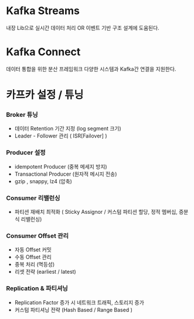 # Kafka Streams

내장 Lib으로 실시간 데이터 처리 OR 이벤트 기반 구조 설계에 도움된다.

# Kafka Connect

데이터 통합을 위한 분산 프레임워크 다양한 시스템과 Kafka간 연결을 지원한다.


# 카프카 설정 / 튜닝

### Broker 튜닝

- 데이터 Retention 기간 지정 (log segment 크기)
- Leader - Follower 관리 ( ISR[Failover] )


### Producer 설정

- idempotent Producer (중복 메세지 방지)
- Transactional Producer (원자적 메시지 전송)
- gzip , snappy, lz4 (압축)


### Consumer 리밸런싱

- 파티션 재배치 최적화 ( Sticky Assignor / 커스텀 파티션 할당, 정적 멤버십, 증분식 리밸런싱)

### Consumer Offset 관리

- 자동 Offset 커밋
- 수동 Offset 관리
- 중복 처리 (멱등성)
- 리셋 전략 (earliest / latest)


### Replication & 파티셔닝

- Replication Factor 증가 시 네트워크 트래픽, 스토리지 증가
- 커스텀 파티셔닝 전략 (Hash Based / Range Based )


